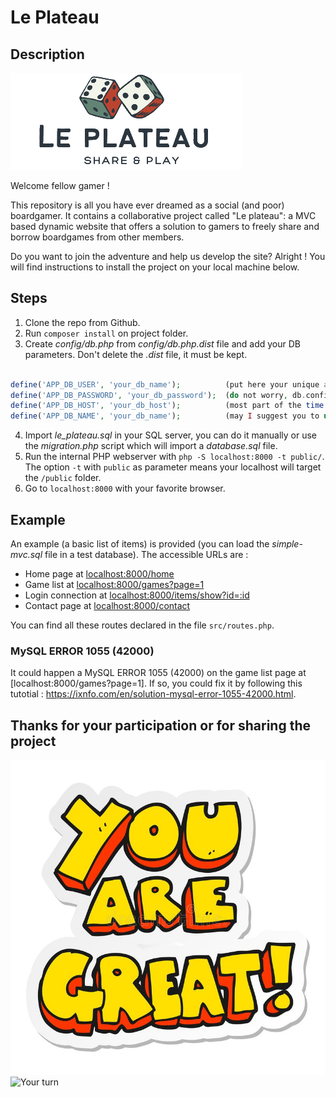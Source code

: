 # Le Plateau

## Description

![logo.png](public/assets/images/logo.png)

Welcome fellow gamer !

This repository is all you have ever dreamed as a social (and poor) boardgamer.
It contains a collaborative project called "Le plateau": a MVC based dynamic website that offers a solution to gamers to freely share and borrow boardgames from other members.

Do you want to join the adventure and help us develop the site?
Alright ! You will find instructions to install the project on your local machine below.


## Steps

1. Clone the repo from Github.
2. Run `composer install` on project folder.
3. Create *config/db.php* from *config/db.php.dist* file and add your DB parameters. Don't delete the *.dist* file, it must be kept.
```php

define('APP_DB_USER', 'your_db_name');          (put here your unique and very original user name )
define('APP_DB_PASSWORD', 'your_db_password');  (do not worry, db.config is part of the gitignore, your password will not leak on the world wide web)
define('APP_DB_HOST', 'your_db_host');          (most part of the time "localhost")
define('APP_DB_NAME', 'your_db_name');          (may I suggest you to use "le_plateau" ? You would avoid many difficulites)
```
4. Import *le_plateau.sql* in your SQL server, you can do it manually or use the *migration.php* script which will import a *database.sql* file.
5. Run the internal PHP webserver with `php -S localhost:8000 -t public/`. The option `-t` with `public` as parameter means your localhost will target the `/public` folder.
6. Go to `localhost:8000` with your favorite browser.


## Example 

An example (a basic list of items) is provided (you can load the *simple-mvc.sql* file in a test database). The accessible URLs are :

* Home page at [localhost:8000/home](localhost:8000/home)
* Game list at [localhost:8000/games?page=1](localhost:8000/games?page=1)
* Login connection at [localhost:8000/items/show?id=:id](localhost:8000/users/login)
* Contact page at [localhost:8000/contact](localhost:8000/contact)

You can find all these routes declared in the file `src/routes.php`.

### MySQL ERROR 1055 (42000)

It could happen a MySQL ERROR 1055 (42000) on the game list page at [localhost:8000/games?page=1].
If so, you could fix it by following this tutotial :
<a href="https://ixnfo.com/en/solution-mysql-error-1055-42000.html">https://ixnfo.com/en/solution-mysql-error-1055-42000.html</a>.


## Thanks for your participation or for sharing the project

![thanks.jpg](/public/assets/images/youaregreat.jpg)
![Your turn](https://media.giphy.com/media/kc6BNwUnGNNW6TxNpB/giphy.gif)
